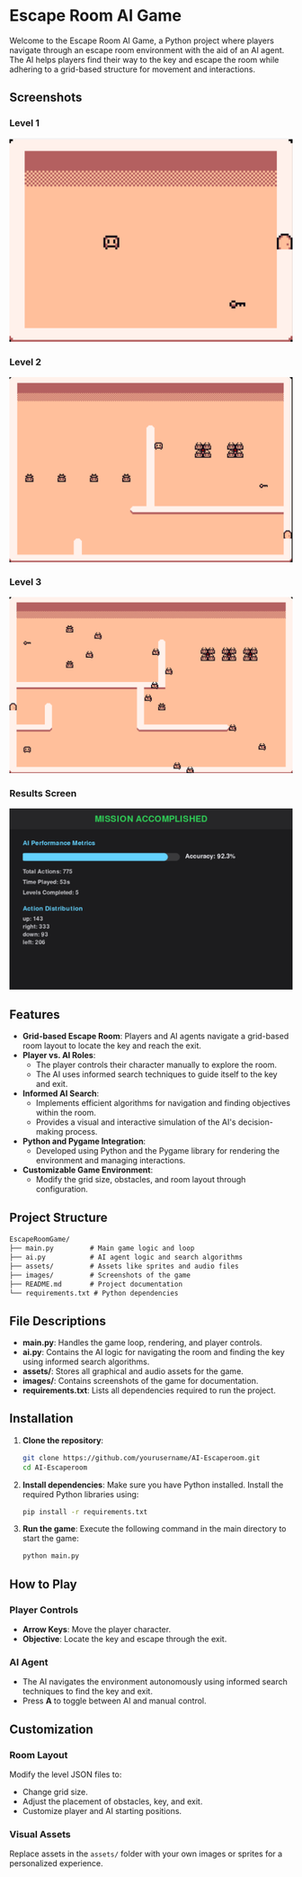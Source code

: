 # Escape Room AI Game

Welcome to the Escape Room AI Game, a Python project where players navigate through an escape room environment with the aid of an AI agent. The AI helps players find their way to the key and escape the room while adhering to a grid-based structure for movement and interactions.

## Screenshots

### Level 1
![Level 1](images/image-1.png)

### Level 2
![Level 2](images/image-2.png)

### Level 3
![Level 3](images/image-3.png)

### Results Screen
![Results Screen](images/image-4.png)

## Features

- **Grid-based Escape Room**: Players and AI agents navigate a grid-based room layout to locate the key and reach the exit.
- **Player vs. AI Roles**:
  - The player controls their character manually to explore the room.
  - The AI uses informed search techniques to guide itself to the key and exit.
- **Informed AI Search**:
  - Implements efficient algorithms for navigation and finding objectives within the room.
  - Provides a visual and interactive simulation of the AI's decision-making process.
- **Python and Pygame Integration**:
  - Developed using Python and the Pygame library for rendering the environment and managing interactions.
- **Customizable Game Environment**:
  - Modify the grid size, obstacles, and room layout through configuration.

## Project Structure

```
EscapeRoomGame/
├── main.py         # Main game logic and loop
├── ai.py           # AI agent logic and search algorithms
├── assets/         # Assets like sprites and audio files
├── images/         # Screenshots of the game
├── README.md       # Project documentation
└── requirements.txt # Python dependencies
```

## File Descriptions

- **main.py**: Handles the game loop, rendering, and player controls.
- **ai.py**: Contains the AI logic for navigating the room and finding the key using informed search algorithms.
- **assets/**: Stores all graphical and audio assets for the game.
- **images/**: Contains screenshots of the game for documentation.
- **requirements.txt**: Lists all dependencies required to run the project.

## Installation

1. **Clone the repository**:
   ```bash
   git clone https://github.com/yourusername/AI-Escaperoom.git
   cd AI-Escaperoom
   ```

2. **Install dependencies**:
   Make sure you have Python installed. Install the required Python libraries using:
   ```bash
   pip install -r requirements.txt
   ```

3. **Run the game**:
   Execute the following command in the main directory to start the game:
   ```bash
   python main.py
   ```



   

## How to Play

### Player Controls
- **Arrow Keys**: Move the player character.
- **Objective**: Locate the key and escape through the exit.

### AI Agent
- The AI navigates the environment autonomously using informed search techniques to find the key and exit.
- Press **A** to toggle between AI and manual control.

## Customization

### Room Layout
Modify the level JSON files to:
- Change grid size.
- Adjust the placement of obstacles, key, and exit.
- Customize player and AI starting positions.

### Visual Assets
Replace assets in the `assets/` folder with your own images or sprites for a personalized experience. 